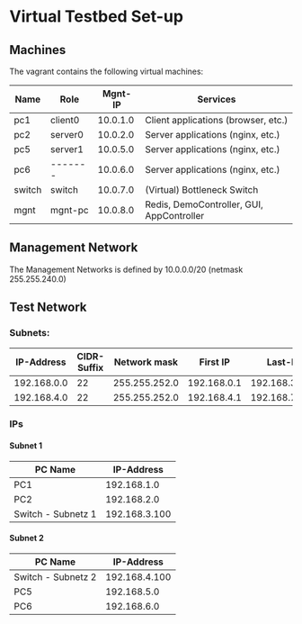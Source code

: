 # Virtual Testbed Set-up

## Machines

The vagrant contains the following virtual machines:

| Name             | Role          | Mgnt- IP      | Services                                  |
| ---------------- | ------------- | ------------- | ----------------------------------------- |
| pc1              | client0       | 10.0.1.0      | Client applications (browser, etc.)       |
| pc2              | server0       | 10.0.2.0      | Server applications (nginx, etc.)         |
| pc5              | server1       | 10.0.5.0      | Server applications (nginx, etc.)         |
| pc6              | -------       | 10.0.6.0      | Server applications (nginx, etc.)         |
| switch           | switch        | 10.0.7.0      | (Virtual) Bottleneck Switch               |
| mgnt             | mgnt-pc       | 10.0.8.0      | Redis, DemoController, GUI, AppController |

## Management Network

The Management Networks is defined by 10.0.0.0/20 (netmask 255.255.240.0)

## Test Network

### Subnets:

| IP-Address  | CIDR-Suffix | Network mask  | First IP    | Last-IP       |
|-------------|-------------|---------------|-------------|---------------|
| 192.168.0.0 | 22          | 255.255.252.0 | 192.168.0.1 | 192.168.3.254 |
| 192.168.4.0 | 22          | 255.255.252.0 | 192.168.4.1 | 192.168.7.254 |


### IPs

#### Subnet 1

| PC Name            | IP-Address    |
| ------------------ | ------------- |
| PC1                | 192.168.1.0   |
| PC2                | 192.168.2.0   |
| Switch - Subnetz 1 | 192.168.3.100 |

#### Subnet 2

| PC Name            | IP-Address    |
| ------------------ | ------------- |
| Switch - Subnetz 2 | 192.168.4.100 |
| PC5                | 192.168.5.0   |
| PC6                | 192.168.6.0   |
